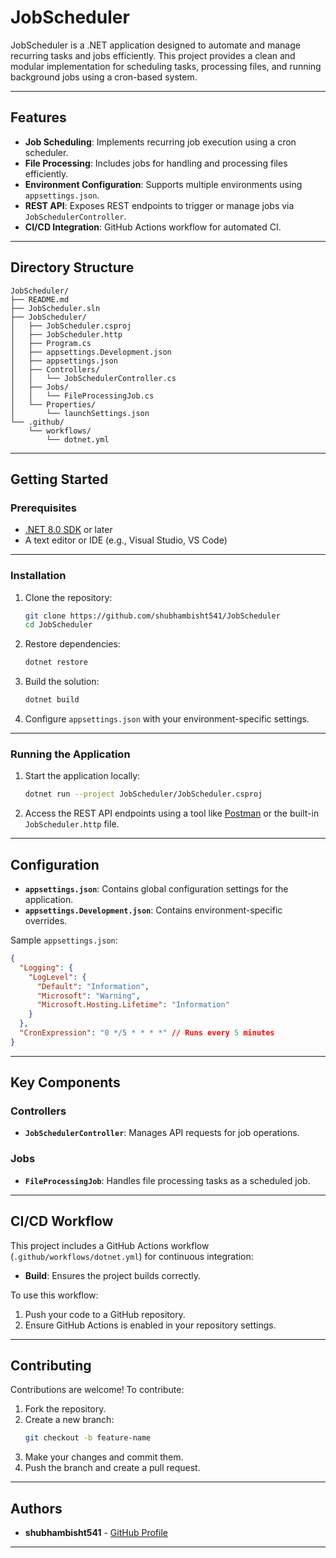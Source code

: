 # JobScheduler

JobScheduler is a .NET application designed to automate and manage recurring tasks and jobs efficiently. This project provides a clean and modular implementation for scheduling tasks, processing files, and running background jobs using a cron-based system.

---

## Features

- **Job Scheduling**: Implements recurring job execution using a cron scheduler.
- **File Processing**: Includes jobs for handling and processing files efficiently.
- **Environment Configuration**: Supports multiple environments using `appsettings.json`.
- **REST API**: Exposes REST endpoints to trigger or manage jobs via `JobSchedulerController`.
- **CI/CD Integration**: GitHub Actions workflow for automated CI.

---

## Directory Structure

```
JobScheduler/
├── README.md
├── JobScheduler.sln
├── JobScheduler/
│   ├── JobScheduler.csproj
│   ├── JobScheduler.http
│   ├── Program.cs
│   ├── appsettings.Development.json
│   ├── appsettings.json
│   ├── Controllers/
│   │   └── JobSchedulerController.cs
│   ├── Jobs/
│   │   └── FileProcessingJob.cs
│   └── Properties/
│       └── launchSettings.json
└── .github/
    └── workflows/
        └── dotnet.yml
```

---

## Getting Started

### Prerequisites

- [.NET 8.0 SDK](https://dotnet.microsoft.com/download/dotnet/8.0) or later
- A text editor or IDE (e.g., Visual Studio, VS Code)

---

### Installation

1. Clone the repository:
   ```bash
   git clone https://github.com/shubhambisht541/JobScheduler
   cd JobScheduler
   ```

2. Restore dependencies:
   ```bash
   dotnet restore
   ```

3. Build the solution:
   ```bash
   dotnet build
   ```

4. Configure `appsettings.json` with your environment-specific settings.

---

### Running the Application

1. Start the application locally:
   ```bash
   dotnet run --project JobScheduler/JobScheduler.csproj
   ```

2. Access the REST API endpoints using a tool like [Postman](https://www.postman.com/) or the built-in `JobScheduler.http` file.

---

## Configuration

- **`appsettings.json`**: Contains global configuration settings for the application.
- **`appsettings.Development.json`**: Contains environment-specific overrides.

Sample `appsettings.json`:
```json
{
  "Logging": {
    "LogLevel": {
      "Default": "Information",
      "Microsoft": "Warning",
      "Microsoft.Hosting.Lifetime": "Information"
    }
  },
  "CronExpression": "0 */5 * * * *" // Runs every 5 minutes
}
```

---

## Key Components

### Controllers
- **`JobSchedulerController`**: Manages API requests for job operations.

### Jobs
- **`FileProcessingJob`**: Handles file processing tasks as a scheduled job.

---

## CI/CD Workflow

This project includes a GitHub Actions workflow (`.github/workflows/dotnet.yml`) for continuous integration:

- **Build**: Ensures the project builds correctly.

To use this workflow:
1. Push your code to a GitHub repository.
2. Ensure GitHub Actions is enabled in your repository settings.

---

## Contributing

Contributions are welcome! To contribute:
1. Fork the repository.
2. Create a new branch:
   ```bash
   git checkout -b feature-name
   ```
3. Make your changes and commit them.
4. Push the branch and create a pull request.

---

## Authors

- **shubhambisht541** - [GitHub Profile]([https://github.com/your-profile](https://github.com/shubhambisht541))

---

